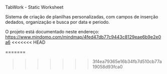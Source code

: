 TabWork - Static Worksheet

Sistema de criação de planilhas personalizadas,
com campos de inserção dedados, organização e busca
por data e periodo.

O projeto está documentado neste endereço: https://www.mindomo.com/mindmap/4fed47db77c9443c8129eae6b9e2e0a6
<<<<<<< HEAD


=======
>>>>>>> 3f4ea79365e16b34fb7d510cb77a19058d93fca0
